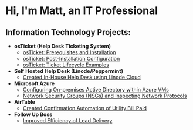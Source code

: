 <h1>Hi, I'm Matt, an IT Professional</h1>
 
<h2>Information Technology Projects:</h2>

- <b>osTicket (Help Desk Ticketing System)</b>
  - [osTicket: Prerequisites and Installation](https://github.com/mromerodriven/osticket-prereqs)
  - [osTicket: Post-Installation Configuration](https://github.com/mromerodriven/post-install-config)
  - [osTicket: Ticket Lifecycle Examples](https://github.com/mromerodriven/ticket-lifecycle)
- <b>Self Hosted Help Desk (Linode/Peppermint)</b>
  - [Created In-House Help Desk using Linode Cloud](https://github.com/mromerodriven/linode-helpdesk)
- <b>Microsoft Azure</b>
  - [Configuring On-premises Active Directory within Azure VMs](https://github.com/mromerodriven/configure-ad)
  - [Network Security Groups (NSGs) and Inspecting Network Protocols](https://github.com/mromerodriven/azure-network-protocols)
- <b>AirTable</b>
  - [Created Confirmation Automation of Utility Bill Paid](https://github.com/mromerodriven/at-utility-confirmation)
- <b>Follow Up Boss</b>
  - [Improved Efficiency of Lead Delivery](https://github.com/mromerodriven/fub-lead-delivery)


<!---
mromerodriven/mromerodriven is a ✨ special ✨ repository because its `README.md` (this file) appears on your GitHub profile.
You can click the Preview link to take a look at your changes.
--->
